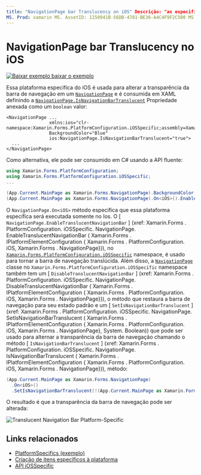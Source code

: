 ```yaml
---
title: "NavigationPage bar Translucency on iOS" Descrição: "as especificações da plataforma permitem consumir funcionalidade que só está disponível em uma plataforma específica, sem implementar renderizadores ou efeitos personalizados. Este artigo explica como consumir a plataforma específica do iOS que altera a transparência da barra de navegação em um NavigationPage. "
MS. Prod: xamarin MS. AssetID: 1150941B-56DB-4781-BE36-A4C4F9F2C500 MS. Technology: xamarin-Forms autor: davidbritch MS. Author: dabritch MS. Date: 10/24/2018 no-loc: [ Xamarin.Forms , Xamarin.Essentials ]
---
```


# <a name="navigationpage-bar-translucency-on-ios"></a>NavigationPage bar Translucency no iOS

[![Baixar exemplo ](~/media/shared/download.png) baixar o exemplo](https://docs.microsoft.com/samples/xamarin/xamarin-forms-samples/userinterface-platformspecifics)

Essa plataforma específica do iOS é usada para alterar a transparência da barra de navegação em um [`NavigationPage`](xref:Xamarin.Forms.NavigationPage) e é consumida em XAML definindo a [`NavigationPage.IsNavigationBarTranslucent`](xref:Xamarin.Forms.PlatformConfiguration.iOSSpecific.NavigationPage.IsNavigationBarTranslucentProperty) Propriedade anexada como um `boolean` valor:

```xaml
<NavigationPage ...
                xmlns:ios="clr-namespace:Xamarin.Forms.PlatformConfiguration.iOSSpecific;assembly=Xamarin.Forms.Core"
                BackgroundColor="Blue"
                ios:NavigationPage.IsNavigationBarTranslucent="true">
  ...
</NavigationPage>
```

Como alternativa, ele pode ser consumido em C# usando a API fluente:

```csharp
using Xamarin.Forms.PlatformConfiguration;
using Xamarin.Forms.PlatformConfiguration.iOSSpecific;
...

(App.Current.MainPage as Xamarin.Forms.NavigationPage).BackgroundColor = Color.Blue;
(App.Current.MainPage as Xamarin.Forms.NavigationPage).On<iOS>().EnableTranslucentNavigationBar();
```

O `NavigationPage.On<iOS>` método especifica que essa plataforma específica será executada somente no Ios. O [ `NavigationPage.EnableTranslucentNavigationBar` ] (xref: Xamarin.Forms . PlatformConfiguration. iOSSpecific. NavigationPage. EnableTranslucentNavigationBar ( Xamarin.Forms . IPlatformElementConfiguration { Xamarin.Forms . PlatformConfiguration. iOS, Xamarin.Forms . NavigationPage})), no [`Xamarin.Forms.PlatformConfiguration.iOSSpecific`](xref:Xamarin.Forms.PlatformConfiguration.iOSSpecific) namespace, é usado para tornar a barra de navegação translúcida. Além disso, a [`NavigationPage`](xref:Xamarin.Forms.PlatformConfiguration.iOSSpecific.NavigationPage) classe no `Xamarin.Forms.PlatformConfiguration.iOSSpecific` namespace também tem um [ `DisableTranslucentNavigationBar` ] (xref: Xamarin.Forms . PlatformConfiguration. iOSSpecific. NavigationPage. DisableTranslucentNavigationBar ( Xamarin.Forms . IPlatformElementConfiguration { Xamarin.Forms . PlatformConfiguration. iOS, Xamarin.Forms . NavigationPage})), o método que restaura a barra de navegação para seu estado padrão e um [ `SetIsNavigationBarTranslucent` ] (xref: Xamarin.Forms . PlatformConfiguration. iOSSpecific. NavigationPage. SetIsNavigationBarTranslucent ( Xamarin.Forms . IPlatformElementConfiguration { Xamarin.Forms . PlatformConfiguration. iOS, Xamarin.Forms . NavigationPage}, System. Boolean)) que pode ser usado para alternar a transparência da barra de navegação chamando o método [ `IsNavigationBarTranslucent` ] (xref: Xamarin.Forms . PlatformConfiguration. iOSSpecific. NavigationPage. IsNavigationBarTranslucent ( Xamarin.Forms . IPlatformElementConfiguration { Xamarin.Forms . PlatformConfiguration. iOS, Xamarin.Forms . NavigationPage})), método:

```csharp
(App.Current.MainPage as Xamarin.Forms.NavigationPage)
  .On<iOS>()
  .SetIsNavigationBarTranslucent(!(App.Current.MainPage as Xamarin.Forms.NavigationPage).On<iOS>().IsNavigationBarTranslucent());
```

O resultado é que a transparência da barra de navegação pode ser alterada:

![](navigation-bar-translucent-images/translucent-navigation-bar.png "Translucent Navigation Bar Platform-Specific")

## <a name="related-links"></a>Links relacionados

- [PlatformSpecifics (exemplo)](https://docs.microsoft.com/samples/xamarin/xamarin-forms-samples/userinterface-platformspecifics)
- [Criação de itens específicos à plataforma](~/xamarin-forms/platform/platform-specifics/index.md#creating-platform-specifics)
- [API iOSSpecific](xref:Xamarin.Forms.PlatformConfiguration.iOSSpecific)
